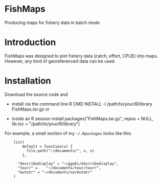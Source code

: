 FishMaps
========

Producing maps for fishery data in batch mode

# Introduction

FishMaps was designed to plot fishery data (catch, effort, CPUE) into
maps. However, any kind of georeferenced data can be used.

# Installation

Download the source code and

* install via the command line
  	  R CMD INSTALL -l /path/to/your/R/library FishMaps<version>.tar.gz
or

* inside an R session
  	 install.packages("FishMaps<version>.tar.gz", repos = NULL,
                          lib.loc = "/path/to/your/R/library")

For example, a small section of my `~/.Rpackages` looks like this:

        list(
            default = function(x) {
              file.path("~/documents/", x, x)
            }, 

          "describedisplay" = "~/ggobi/describedisplay",
          "tourr" =    "~/documents/tour/tourr", 
          "mutatr" = "~/documents/oo/mutatr"
        )